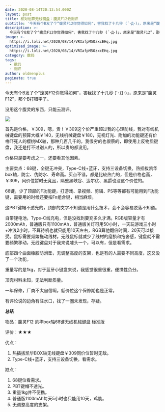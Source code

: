 ```yaml
---
date: 2020-08-14T20:13:54.000Z
layout: post
title: 相对划算无线键盘：腹灵F12云测评
subtitle: '今天有个B发了个“蝮灵F12你觉得如何"，害我找了十几秒 (´･Д･)」，原来是“腹灵F12”，那个B打错字了'
description: >-
  今天有个B发了个“蝮灵F12你觉得如何"，害我找了十几秒 (´･Д･)」，原来是“腹灵F12”，那个B打错字了
image: >-
  https://i.loli.net/2020/08/14/VRIafpM5OzxcEHq.jpg
optimized_image: >-
  https://i.loli.net/2020/08/14/VRIafpM5OzxcEHq.jpg
category: 数码
tags:
  - 数码
  - 测评
author: oldmenplus
paginate: true
---
```


今天有个B发了个“蝮灵F12你觉得如何"，害我找了十几秒 (´･Д･)」，原来是“腹灵F12”，那个B打错字了。

没用这个腹灵的东西，只能云测评。

![](https://i.loli.net/2020/08/14/wptXuErLsjOz9R6.jpg)

首先是价格，￥309，嗯，贵！￥309这个价严重超过我的心理防线，我对有线机械键盘的预算大概￥140，无线机械键盘￥180，无视灯光、附加的功能键还有价格吓死人的樱桃MX轴，那种几百几千的，我很穷的也很蔡的，即使用上反物质键盘，我还是打不过别人的，所以贵的都没用。

价格只是要考虑之一，还要看其他因素。

主要卖点：68键，全键无冲突，Type-C线+蓝牙，支持三设备切换，热插拔凯华box轴，防尘、伪防水、寿命高。买点不错，都是比较热门的，但是价格也高，￥309，同价位暂时无竞品，隔壁黑峡谷、达尔优、黑爵也没这个价位的。

68键，少了顶部的F功能键，打游戏、录视频、剪辑、PS等等都有可能用到F功能键，需要用的时候还要按Fn组合键，相当麻烦。

这PBT键帽不透光的，顶部的文字不知道是用什么技术，会不会容易脱落不知道。

自带锂电池，Type-C线充电，但是没找到要充多久才满。RGB版容量才有2000mAh，普通版只有1100mAh，普通版关灯可用50小时，一天玩游戏三小时+冲浪2小时，不算待机也就只能用10天左右，RGB算他翻倍时间，20天可以接受。鼠标需要频繁拖动线材，无线鼠标就减少了线材的磨损和拖沓感，键盘就不需要频繁移动，无线键盘对于我来说噱头一个，可以有，但是看需求。

底部四个曲面橡胶防滑垫，无调整高度的支架，也是有的人需要不同高度，这又没了一个功能。

重量写的是1kg，对于蓝牙小键盘来说，我感觉很重很重，便携性负分。

顶壳材料未知，无法判断质量。

一年保修，厂商不太自信啊，低价位这个保修期也是正常。

有评论说的边角有注水口，找了一圈未发现，存疑。

**总结**

物品：腹灵F12 凯华box轴68键无线机械键盘 标准版

评价：★★★

优点：

1. 热插拔凯华BOX轴无线键盘￥309同价位暂时无敌。
2. Type-C线+蓝牙，支持三设备切换，看需求。

缺点：

1. 68键位看需求。
2. PBT键帽不透光。
3. 重量1kg并不便携。
4. 普通版1100mAh每天5小时也只能用10天，鸡肋。
5. 无调整高度的支架。